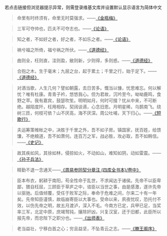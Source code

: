 若点击链接但浏览器提示异常，则需登录维基文库并设置默认显示语言为简体中文

>命里有时终须有，命里无时莫强求。——[《金瓶梅》](https://zh.wikisource.org/wiki/%E9%87%91%E7%93%B6%E6%A2%85/%E7%AC%AC14%E5%9B%9E#:~:text=%E5%88%A9%E5%90%8D%E5%BF%A7%E3%80%82-,%E5%91%BD%E9%87%8C%E6%9C%89%E6%97%B6%E7%BB%88%E9%A1%BB%E6%9C%89,-%EF%BC%8C%E5%91%BD%E9%87%8C%E6%97%A0)

>三军可夺帅也，匹夫不可夺志也。——[《论语》](https://zh.wikisource.org/zh-hans/%E8%AB%96%E8%AA%9E/%E5%85%A8%E8%A6%BD#%E5%AD%90%E7%BD%95%E7%AC%AC%E4%B9%9D:~:text=%E5%AD%90%E6%9B%B0%EF%BC%9A%E2%80%9C-,%E4%B8%89%E5%86%9B%E5%8F%AF%E5%A4%BA%E5%B8%85%E4%B9%9F,-%EF%BC%8C%E5%8C%B9%E5%A4%AB%E4%B8%8D%E5%8F%AF%E5%A4%BA)

>知之者，不如好之者，好之者，不如乐之者。——[《论语》](https://zh.wikisource.org/zh-hans/%E8%AB%96%E8%AA%9E/%E5%85%A8%E8%A6%BD#%E9%9B%8D%E4%B9%9F%E7%AC%AC%E5%85%AD:~:text=%E5%AD%90%E6%9B%B0%EF%BC%9A%E2%80%9C-,%E7%9F%A5%E4%B9%8B%E8%80%85,-%EF%BC%8C%E4%B8%8D%E5%A6%82%E5%A5%BD%E4%B9%8B)

>祸兮福之所倚，福兮祸之所伏。——[《道德经》](https://zh.wikisource.org/wiki/%E8%80%81%E5%AD%90_(%E5%8C%AF%E6%A0%A1%E7%89%88)#%E4%BA%94%E5%8D%81%E5%85%AB%E7%AB%A0:~:text=%E5%85%89%E8%80%8C%E4%B8%8D%E8%80%80%E3%80%82-,%E7%A5%B8%E5%85%AE%E7%A6%8F%E4%B9%8B%E6%89%80%E5%80%9A,-%EF%BC%8C%E7%A6%8F%E5%85%AE%E7%A5%B8)

>曲则全，枉则直，洼则盈，敝则新，少则得，多则惑。——[《道德经》](https://zh.wikisource.org/wiki/%E8%80%81%E5%AD%90_(%E5%8C%AF%E6%A0%A1%E7%89%88)#%E4%BA%8C%E5%8D%81%E4%BA%8C%E7%AB%A0:~:text=%E2%80%9C-,%E6%9B%B2%E5%88%99%E5%85%A8,-%EF%BC%8C%E6%9E%89%E5%88%99%E7%9B%B4)

>合抱之木，生于毫末；九层之台，起于累土；千里之行，始于足下。——[《道德经》](https://zh.wikisource.org/wiki/%E8%80%81%E5%AD%90_(%E5%8C%AF%E6%A0%A1%E7%89%88)#%E5%85%AD%E5%8D%81%E5%9B%9B%E7%AB%A0:~:text=%E4%B9%8B%E4%BA%8E%E6%9C%AA%E4%B9%B1%E3%80%82-,%E5%90%88%E6%8A%B1%E4%B9%8B%E6%9C%A8,-%EF%BC%8C%E7%94%9F%E4%BA%8E%E6%AF%AB%E6%9C%AB%EF%BC%9B%E4%B9%9D)

>对酒当歌，人生几何？譬如朝露，去日苦多。慨当以慷，忧思难忘。何以解忧？唯有杜康。青青子衿，悠悠我心。但为君故，沉吟至今。呦呦鹿鸣，食野之苹。我有嘉宾，鼓瑟吹笙。明明如月，何时可掇？忧从中来，不可断绝。越陌度阡，枉用相存。契阔谈䜩，心念旧恩。月明星稀，乌鹊南飞。绕树三匝，何枝可依？山不厌高，海不厌深。周公吐哺，天下归心。——[《短歌行》](https://zh.wikisource.org/wiki/%E7%9F%AD%E6%AD%8C%E8%A1%8C%E5%85%B6%E4%B8%80_(%E6%9B%B9%E6%93%8D)#:~:text=%3A%20%E6%95%B0%E6%8D%AE%E9%A1%B9-,%E5%AF%B9%E9%85%92%E5%BD%93%E6%AD%8C,-%EF%BC%8C%E4%BA%BA%E7%94%9F%E5%87%A0%E4%BD%95%EF%BC%9F%E8%AD%AC%E5%A6%82)

>夫运筹策帷帐之中，决胜于千里之外，吾不如子房。镇国家，抚百姓，给馈馕，不绝粮道，吾不如萧何。连百万之军，战必胜，攻必取，吾不如韩信。——[《史记》](https://zh.wikisource.org/wiki/%E5%8F%B2%E8%A8%98/%E5%8D%B7008#:~:text=%E5%85%B6%E4%B8%80%EF%BC%8C%E6%9C%AA%E7%9F%A5%E5%85%B6%E4%BA%8C%E3%80%82-,%E5%A4%AB%E8%BF%90%E7%AD%B9%E7%AD%96%E5%B8%B7%E5%B8%90%E4%B9%8B%E4%B8%AD,-%EF%BC%8C%E5%86%B3%E8%83%9C%E4%BA%8E)

>故其疾如风，其徐如林，侵掠如火，不动如山，难知如阴，动如雷震。——[《孙子兵法》](https://zh.wikisource.org/wiki/%E5%AD%AB%E5%AD%90%E5%85%B5%E6%B3%95#%E8%BB%8D%E7%88%AD%E7%AC%AC%E4%B8%83:~:text=%E5%8F%98%E8%80%85%E4%B9%9F%E3%80%82-,%E6%95%85%E5%85%B6%E7%96%BE%E5%A6%82%E9%A3%8E,-%EF%BC%8C%E5%85%B6%E5%BE%90%E5%A6%82)

>精勤不退一念通天——[《周易参同契分章注 (四库全书本)/卷中》](https://zh.wikisource.org/wiki/%E5%91%A8%E6%98%93%E5%8F%83%E5%90%8C%E5%A5%91%E5%88%86%E7%AB%A0%E6%B3%A8_(%E5%9B%9B%E5%BA%AB%E5%85%A8%E6%9B%B8%E6%9C%AC)/%E5%8D%B7%E4%B8%AD#%E5%90%9B%E5%AD%90%E5%B1%85%E5%AE%A4%E7%AB%A0%E7%AC%AC%E5%8D%81%E4%B8%83:~:text=%E8%AF%9A%E5%BF%83%E6%84%88%E5%8A%B1-,%E7%B2%BE%E5%8B%A4%E4%B8%8D%E9%80%80%E4%B8%80%E5%BF%B5%E9%80%9A%E5%A4%A9,-%E8%87%AA%E6%9C%89%E4%BB%99%E5%8A%A9)

>臣本布衣，躬耕于南阳，苟全性命于乱世，不求闻达于诸侯。先帝不以臣卑鄙，猥自枉屈，三顾臣于草庐之中，谘臣以当世之事，由是感激，遂许先帝以驱驰。后值倾覆，受任于败军之际，奉命于危难之间，尔来二十有一年矣。先帝知臣谨慎，故临崩寄臣以大事也。受命以来，夙夜忧叹，恐托付不效，以伤先帝之明，故五月渡泸，深入不毛。今南方已定，兵甲已足，当奖率三军，北定中原，庶竭驽钝，攘除奸凶，兴复汉室，还于旧都，此臣所以报先帝，而忠陛下之职分也。——[《出师表》](https://zh.wikisource.org/zh-hans/%E5%87%BA%E5%B8%AB%E8%A1%A8#:~:text=%E8%80%8C%E5%BE%85%E4%B9%9F%E3%80%82-,%E8%87%A3%E6%9C%AC%E5%B8%83%E8%A1%A3,-%EF%BC%8C%E8%BA%AC%E8%80%95%E4%BA%8E%E5%8D%97%E9%98%B3)

>老当益壮，宁移白首之心；穷且益坚，不坠青云之志。——[《滕王阁序》](https://zh.wikisource.org/zh-hans/%E6%BB%95%E7%8E%8B%E9%96%A3%E5%BA%8F#:~:text=%E8%BE%BE%E4%BA%BA%E7%9F%A5%E5%91%BD%E3%80%82-,%E8%80%81%E5%BD%93%E7%9B%8A%E5%A3%AE,-%EF%BC%8C%E5%AE%81%E7%A7%BB%E7%99%BD%E9%A6%96)
